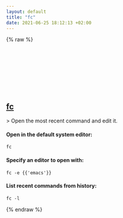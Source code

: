 ```yaml
---
layout: default
title: "fc"
date: 2021-06-25 18:12:13 +02:00
---
```

{% raw %}
<h2 id="fc">
  <a href="/en/linux/fc.html">fc</a> <a href="#fc"><svg class="icon">
    <use href="/assets/images/unicode_sprite.svg#link" />
  </svg></a>
</h2>
> Open the most recent command and edit it.

#### Open in the default system editor:
```shell
fc
```
#### Specify an editor to open with:
```shell
fc -e {{'emacs'}}
```
#### List recent commands from history:
```shell
fc -l
```
{% endraw %}